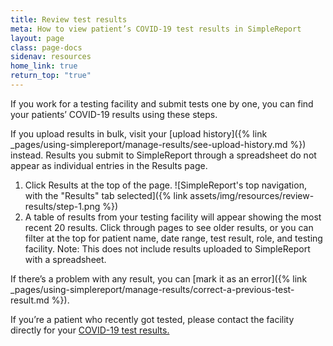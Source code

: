 ```yaml
---
title: Review test results
meta: How to view patient’s COVID-19 test results in SimpleReport
layout: page
class: page-docs
sidenav: resources
home_link: true
return_top: "true"
---
```


If you work for a testing facility and submit tests one by one, you can find your patients’ COVID-19 results using these steps.

If you upload results in bulk, visit your [upload history]({% link _pages/using-simplereport/manage-results/see-upload-history.md %}) instead. Results you submit to SimpleReport through a spreadsheet do not appear as individual entries in the Results page.

1. Click Results at the top of the page.
   ![SimpleReport's top navigation, with the "Results" tab selected]({% link assets/img/resources/review-results/step-1.png %})
2. A table of results from your testing facility will appear showing the most recent 20 results. Click through pages to see older results, or you can filter at the top for patient name, date range, test result, role, and testing facility. Note: This does not include results uploaded to SimpleReport with a spreadsheet.

If there’s a problem with any result, you can [mark it as an error]({% link _pages/using-simplereport/manage-results/correct-a-previous-test-result.md %}).

<div class="usa-alert usa-alert--info">
  <div class="usa-alert__body">
    <p class="usa-alert__text"> If you’re a patient who recently got tested, please contact the facility directly for your <a href="https://www.simplereport.gov/covid-19-results/">COVID-19 test results.</a></p>
  </div>
</div>
